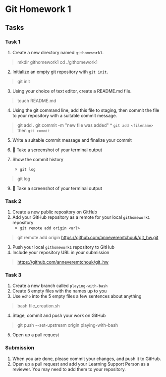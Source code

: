 # Git Homework 1

## Tasks
### Task 1
1. Create a new directory named `githomework1`.
> mkdir githomework1
> cd ./githomework1
2. Initialize an empty git repository with `git init`.
> git init
3. Using your choice of text editor, create a README.md file.
> touch README.md
4. Using the git command line, add this file to staging, then commit the file to your repository with a suitable commit message.
> git add .
> git commit -m "new file was added"
    * `git add <filename>` then `git commit`
5. Write a suitable commit message and finalize your commit
6. 📸 Take a screenshot of your terminal output

8. Show the commit history
    * `git log`
> git log
9. 📸 Take a screenshot of your terminal output

### Task 2
1. Create a new public repository on GitHub
2. Add your GitHub repository as a remote for your local `githomework1` repository
    * `git remote add origin <url>`
> git remote add origin https://github.com/anneveremtchouk/git_hw.git
3. Push your local `githomework1` repository to GitHub
4. Include your repository URL in your submission
> https://github.com/anneveremtchouk/git_hw

### Task 3
1. Create a new branch called `playing-with-bash`
2. Create 5 empty files with the names up to you
3. Use `echo` into the 5 empty files a few sentences about anything
> bash file_creation.sh
4. Stage, commit and push your work on GitHub
> git push --set-upstream origin playing-with-bash
5. Open up a pull request

### Submission

1. When you are done, please commit your changes, and push it to GitHub.
2. Open up a pull request and add your Learning Support Person as a reviewer. You may need to add them to your repository.
